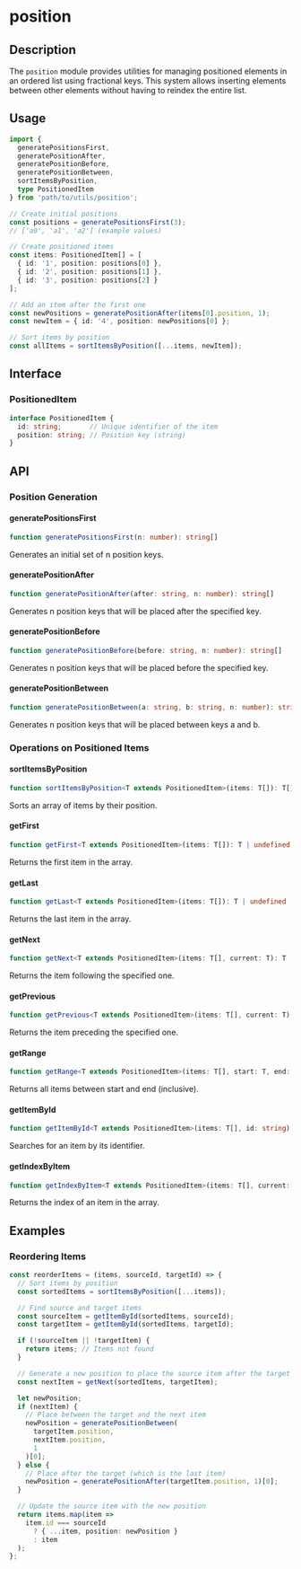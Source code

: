 # position

## Description
The `position` module provides utilities for managing positioned elements in an ordered list using fractional keys. This system allows inserting elements between other elements without having to reindex the entire list.

## Usage
```typescript
import {
  generatePositionsFirst,
  generatePositionAfter,
  generatePositionBefore,
  generatePositionBetween,
  sortItemsByPosition,
  type PositionedItem
} from 'path/to/utils/position';

// Create initial positions
const positions = generatePositionsFirst(3);
// ['a0', 'a1', 'a2'] (example values)

// Create positioned items
const items: PositionedItem[] = [
  { id: '1', position: positions[0] },
  { id: '2', position: positions[1] },
  { id: '3', position: positions[2] }
];

// Add an item after the first one
const newPositions = generatePositionAfter(items[0].position, 1);
const newItem = { id: '4', position: newPositions[0] };

// Sort items by position
const allItems = sortItemsByPosition([...items, newItem]);
```

## Interface

### PositionedItem
```typescript
interface PositionedItem {
  id: string;       // Unique identifier of the item
  position: string; // Position key (string)
}
```

## API

### Position Generation

#### generatePositionsFirst
```typescript
function generatePositionsFirst(n: number): string[]
```
Generates an initial set of n position keys.

#### generatePositionAfter
```typescript
function generatePositionAfter(after: string, n: number): string[]
```
Generates n position keys that will be placed after the specified key.

#### generatePositionBefore
```typescript
function generatePositionBefore(before: string, n: number): string[]
```
Generates n position keys that will be placed before the specified key.

#### generatePositionBetween
```typescript
function generatePositionBetween(a: string, b: string, n: number): string[]
```
Generates n position keys that will be placed between keys a and b.

### Operations on Positioned Items

#### sortItemsByPosition
```typescript
function sortItemsByPosition<T extends PositionedItem>(items: T[]): T[]
```
Sorts an array of items by their position.

#### getFirst
```typescript
function getFirst<T extends PositionedItem>(items: T[]): T | undefined
```
Returns the first item in the array.

#### getLast
```typescript
function getLast<T extends PositionedItem>(items: T[]): T | undefined
```
Returns the last item in the array.

#### getNext
```typescript
function getNext<T extends PositionedItem>(items: T[], current: T): T | undefined
```
Returns the item following the specified one.

#### getPrevious
```typescript
function getPrevious<T extends PositionedItem>(items: T[], current: T): T | undefined
```
Returns the item preceding the specified one.

#### getRange
```typescript
function getRange<T extends PositionedItem>(items: T[], start: T, end: T): T[]
```
Returns all items between start and end (inclusive).

#### getItemById
```typescript
function getItemById<T extends PositionedItem>(items: T[], id: string): T | undefined
```
Searches for an item by its identifier.

#### getIndexByItem
```typescript
function getIndexByItem<T extends PositionedItem>(items: T[], current: T): number
```
Returns the index of an item in the array.

## Examples

### Reordering Items
```typescript
const reorderItems = (items, sourceId, targetId) => {
  // Sort items by position
  const sortedItems = sortItemsByPosition([...items]);

  // Find source and target items
  const sourceItem = getItemById(sortedItems, sourceId);
  const targetItem = getItemById(sortedItems, targetId);

  if (!sourceItem || !targetItem) {
    return items; // Items not found
  }

  // Generate a new position to place the source item after the target
  const nextItem = getNext(sortedItems, targetItem);

  let newPosition;
  if (nextItem) {
    // Place between the target and the next item
    newPosition = generatePositionBetween(
      targetItem.position,
      nextItem.position,
      1
    )[0];
  } else {
    // Place after the target (which is the last item)
    newPosition = generatePositionAfter(targetItem.position, 1)[0];
  }

  // Update the source item with the new position
  return items.map(item =>
    item.id === sourceId
      ? { ...item, position: newPosition }
      : item
  );
};
```
